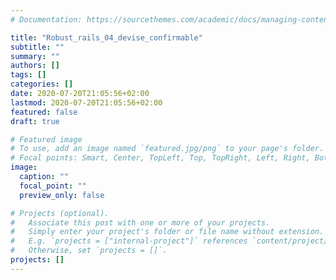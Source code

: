 ```yaml
---
# Documentation: https://sourcethemes.com/academic/docs/managing-content/

title: "Robust_rails_04_devise_confirmable"
subtitle: ""
summary: ""
authors: []
tags: []
categories: []
date: 2020-07-20T21:05:56+02:00
lastmod: 2020-07-20T21:05:56+02:00
featured: false
draft: true

# Featured image
# To use, add an image named `featured.jpg/png` to your page's folder.
# Focal points: Smart, Center, TopLeft, Top, TopRight, Left, Right, BottomLeft, Bottom, BottomRight.
image:
  caption: ""
  focal_point: ""
  preview_only: false

# Projects (optional).
#   Associate this post with one or more of your projects.
#   Simply enter your project's folder or file name without extension.
#   E.g. `projects = ["internal-project"]` references `content/project/deep-learning/index.md`.
#   Otherwise, set `projects = []`.
projects: []
---
```

